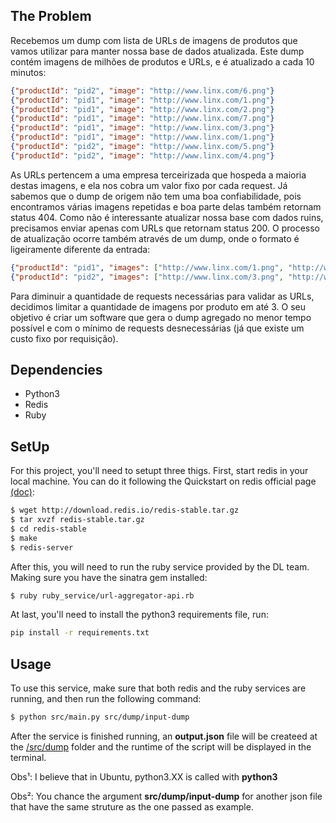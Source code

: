 ## The Problem

Recebemos um dump com lista de URLs de imagens de produtos que vamos utilizar para manter nossa base de dados atualizada.
Este dump contém imagens de milhões de produtos e URLs, e é atualizado a cada 10 minutos:

```json
{"productId": "pid2", "image": "http://www.linx.com/6.png"}
{"productId": "pid1", "image": "http://www.linx.com/1.png"}
{"productId": "pid1", "image": "http://www.linx.com/2.png"}
{"productId": "pid1", "image": "http://www.linx.com/7.png"}
{"productId": "pid1", "image": "http://www.linx.com/3.png"}
{"productId": "pid1", "image": "http://www.linx.com/1.png"}
{"productId": "pid2", "image": "http://www.linx.com/5.png"}
{"productId": "pid2", "image": "http://www.linx.com/4.png"}
```

As URLs pertencem a uma empresa terceirizada que hospeda a maioria destas imagens, e ela nos cobra um valor fixo por cada request.
Já sabemos que o dump de origem não tem uma boa confiabilidade, pois encontramos várias imagens repetidas e boa parte delas também retornam status 404.
Como não é interessante atualizar nossa base com dados ruins, precisamos enviar apenas com URLs que retornam status 200.
O processo de atualização ocorre também através de um dump, onde o formato é ligeiramente diferente da entrada:

```json
{"productId": "pid1", "images": ["http://www.linx.com/1.png", "http://www.linx.com/2.png", "http://www.linx.com/7.png"]}
{"productId": "pid2", "images": ["http://www.linx.com/3.png", "http://www.linx.com/5.png", "http://www.linx.com/6.png"]}
```

Para diminuir a quantidade de requests necessárias para validar as URLs, decidimos limitar a quantidade de imagens por produto em até 3.
O seu objetivo é criar um software que gera o dump agregado no menor tempo possível e com o mínimo de requests desnecessárias (já que existe um custo fixo por requisição).

## Dependencies

- Python3
- Redis
- Ruby

## SetUp 

For this project, you'll need to setupt three thigs. First, start redis in your local machine. You can do it following the Quickstart on redis official page [(doc)](https://redis.io/topics/quickstart): 

```bash
$ wget http://download.redis.io/redis-stable.tar.gz
$ tar xvzf redis-stable.tar.gz
$ cd redis-stable
$ make
$ redis-server
```

After this, you will need to run the ruby service provided by the DL team. Making sure you have the sinatra gem installed:

```bash 
$ ruby ruby_service/url-aggregator-api.rb 
```

At last, you'll need to install the python3 requirements file, run:

```bash
pip install -r requirements.txt
```

## Usage

To use this service, make sure that both redis and the ruby services are running, and then run the following command:

```bash 
$ python src/main.py src/dump/input-dump
```

After the service is finished running, an **output.json** file will be createed at the [/src/dump](/src/dump) folder and the runtime of the script will be displayed in the terminal.

Obs¹: I believe that in Ubuntu, python3.XX is called with **python3** 

Obs²: You chance the argument **src/dump/input-dump** for another json file that have the same struture as the one passed as example.

